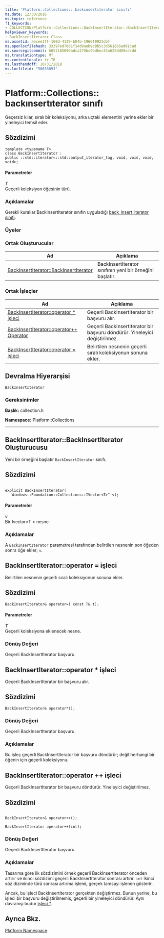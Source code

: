 ```yaml
---
title: 'Platform::Collections:: backınsertıterator sınıfı'
ms.date: 12/30/2016
ms.topic: reference
f1_keywords:
- COLLECTION/Platform::Collections::BackInsertIterator::BackInsertIterator
helpviewer_keywords:
- BackInsertIterator Class
ms.assetid: aecee1ff-100d-4129-b84b-1966f0923dbf
ms.openlocfilehash: 33397ed7061f14d9aeb9c8b5c3d561865ad91cad
ms.sourcegitcommit: 6052185696adca270bc9bdbec45a626dd89cdcdd
ms.translationtype: MT
ms.contentlocale: tr-TR
ms.lasthandoff: 10/31/2018
ms.locfileid: "50638093"
---
```

# <a name="platformcollectionsbackinsertiterator-class"></a>Platform::Collections:: backınsertıterator sınıfı

Geçersiz kılar, sıralı bir koleksiyonu, arka uçtaki elementini yerine ekler bir yineleyici temsil eder.

## <a name="syntax"></a>Sözdizimi

```
template <typename T>
class BackInsertIterator :
public ::std::iterator<::std::output_iterator_tag, void, void, void, void>;
```

#### <a name="parameters"></a>Parametreler

*T*<br/>
Geçerli koleksiyon öğesinin türü.

### <a name="remarks"></a>Açıklamalar

Gerekli kurallar BackInsertIterator sınıfın uyguladığı [back_insert_iterator sınıfı](../standard-library/back-insert-iterator-class.md).

### <a name="members"></a>Üyeler

### <a name="public-constructors"></a>Ortak Oluşturucular

|Ad|Açıklama|
|----------|-----------------|
|[BackInsertIterator::BackInsertIterator](#ctor)|BackInsertIterator sınıfının yeni bir örneğini başlatır.|

### <a name="public-operators"></a>Ortak İşleçler

|Ad|Açıklama|
|----------|-----------------|
|[BackInsertIterator::operator * işleci](#operator-dereference)|Geçerli BackInsertIterator bir başvuru alır.|
|[BackInsertIterator::operator++ Operator](#operator-increment)|Geçerli BackInsertIterator bir başvuru döndürür. Yineleyici değiştirilmez.|
|[BackInsertIterator::operator = işleci](#operator-assign)|Belirtilen nesnenin geçerli sıralı koleksiyonun sonuna ekler.|

## <a name="inheritance-hierarchy"></a>Devralma Hiyerarşisi

`BackInsertIterator`

### <a name="requirements"></a>Gereksinimler

**Başlık:** collection.h

**Namespace:** Platform::Collections

---
## <a name="ctor"></a>  BackInsertIterator::BackInsertIterator Oluşturucusu

Yeni bir örneğini başlatır `BackInsertIterator` sınıfı.

## <a name="syntax"></a>Sözdizimi

```

explicit BackInsertIterator(
   Windows::Foundation::Collections::IVector<T>^ v);
```

#### <a name="parameters"></a>Parametreler

*v*<br/>
Bir Ivector\<T > nesne.

### <a name="remarks"></a>Açıklamalar

A `BackInsertIterator` parametresi tarafından belirtilen nesnenin son öğeden sonra öğe ekler; `v`.

## <a name="operator-assign"></a>  BackInsertIterator::operator = işleci

Belirtilen nesnenin geçerli sıralı koleksiyonun sonuna ekler.

## <a name="syntax"></a>Sözdizimi

```
BackInsertIterator& operator=( const T& t);
```

#### <a name="parameters"></a>Parametreler

*T*<br/>
Geçerli koleksiyona eklenecek nesne.

### <a name="return-value"></a>Dönüş Değeri

Geçerli BackInsertIterator başvuru.

## <a name="operator-dereference"></a>  BackInsertIterator::operator * işleci

Geçerli BackInsertIterator bir başvuru alır.

## <a name="syntax"></a>Sözdizimi

```
BackInsertIterator& operator*();
```

### <a name="return-value"></a>Dönüş Değeri

Geçerli BackInsertIterator başvuru.

### <a name="remarks"></a>Açıklamalar

Bu işleç geçerli BackInsertIterator bir başvuru döndürür; değil herhangi bir öğenin için geçerli koleksiyonu.

## <a name="operator-increment"></a>  BackInsertIterator::operator ++ işleci

Geçerli BackInsertIterator bir başvuru döndürür. Yineleyici değiştirilmez.

## <a name="syntax"></a>Sözdizimi

```

BackInsertIterator& operator++();

BackInsertIterator operator++(int);
```

### <a name="return-value"></a>Dönüş Değeri

Geçerli BackInsertIterator başvuru.

### <a name="remarks"></a>Açıklamalar

Tasarıma göre ilk sözdizimini örnek geçerli BackInsertIterator önceden artırır ve ikinci sözdizimi geçerli BackInsertIterator sonrası artırır. `int` İkinci söz diziminde türü sonrası artırma işlemi, gerçek tamsayı işlenen gösterir.

Ancak, bu işleci BackInsertIterator gerçekten değiştirmez. Bunun yerine, bu işleci bir başvuru değiştirilmemiş, geçerli bir yineleyici döndürür. Aynı davranışı budur [işleci *](#dereference-operator).

## <a name="see-also"></a>Ayrıca Bkz.

[Platform Namespace](platform-namespace-c-cx.md)